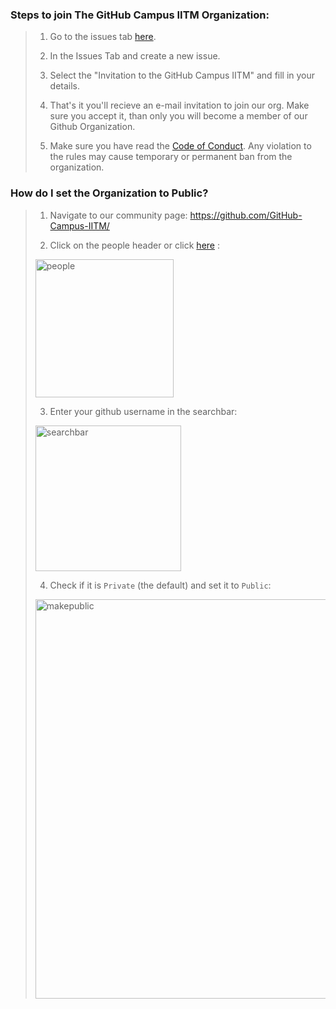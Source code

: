 ### Steps to join The GitHub Campus IITM Organization:

> 1. Go to the issues tab [here](https://github.com/GitHub-Campus-IITM/support/issues).
>   
> 2. In the Issues Tab and create a new issue.
> 
> 3. Select the "Invitation to the GitHub Campus IITM" and fill in your details.
> 
> 4. That's it you'll recieve an e-mail invitation to join our org. Make sure you accept it, than only you will become a member of our Github Organization.
>
> 5. Make sure you have read the [Code of Conduct](https://github.com/GitHub-Campus-IITM/support/blob/main/CODE_OF_CONDUCT.md). Any violation to the rules may cause temporary or permanent ban from the organization. 


### How do I set the Organization to Public?

> 1. Navigate to our community page: https://github.com/GitHub-Campus-IITM/
>   
> 2. Click on the people header or click [here](https://github.com/orgs/GitHub-Campus-IITM/people) : <br>
>   
> <img width="221" alt="people" src="https://user-images.githubusercontent.com/65373279/133414355-a2605bc5-a4c4-4283-aa56-6ab8d1643c15.PNG"> <br>
>   
> 3. Enter your github username in the searchbar: <br>
>   
> <img width="233" alt="searchbar" src="https://user-images.githubusercontent.com/65373279/133414391-f26a56a3-2b0a-47ba-a598-37fb30ead5eb.PNG"> <br>
>   
> 4. Check if it is `Private` (the default) and set it to `Public`: <br>
>   
> <img width="639" alt="makepublic" src="https://user-images.githubusercontent.com/65373279/133414458-d76d47b4-1c96-439c-aff9-41a16a93ef9b.png"> <br>
  
